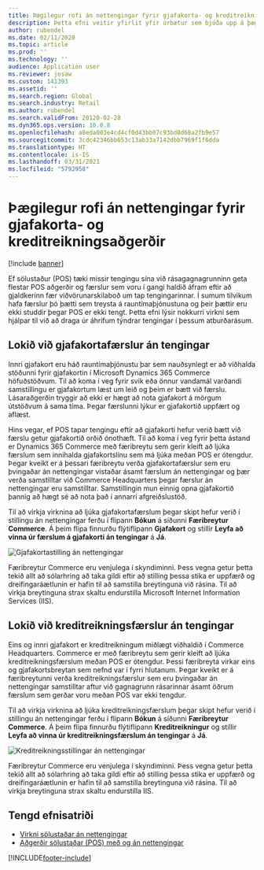 ```yaml
---
title: Þægilegur rofi án nettengingar fyrir gjafakorta- og kreditreikningsaðgerðir
description: Þetta efni veitir yfirlit yfir úrbætur sem bjóða upp á þægilegan rofa án nettengingar fyrir tilteknar tegundir greiðslu.
author: rubendel
ms.date: 02/11/2020
ms.topic: article
ms.prod: ''
ms.technology: ''
audience: Application user
ms.reviewer: josaw
ms.custom: 141393
ms.assetid: ''
ms.search.region: Global
ms.search.industry: Retail
ms.author: rubendel
ms.search.validFrom: 20120-02-28
ms.dyn365.ops.version: 10.0.8
ms.openlocfilehash: a8eda003e4cd4cf0d43bb07c93bd8d68a2fb9e57
ms.sourcegitcommit: 3cdc42346bb653c13ab33a7142dbb7969f1f6dda
ms.translationtype: HT
ms.contentlocale: is-IS
ms.lasthandoff: 03/31/2021
ms.locfileid: "5792958"
---
```

# <a name="seamless-offline-switch-for-gift-card-and-credit-memo-operations"></a>Þægilegur rofi án nettengingar fyrir gjafakorta- og kreditreikningsaðgerðir

[!include [banner](../includes/banner.md)]

Ef sölustaður (POS) tæki missir tengingu sína við rásagagnagrunninn geta flestar POS aðgerðir og færslur sem voru í gangi haldið áfram eftir að gjaldkerinn fær viðvörunarskilaboð um tap tengingarinnar. Í sumum tilvikum hafa færslur þó þætti sem treysta á rauntímaþjónustuna og þeir þættir eru ekki studdir þegar POS er ekki tengt. Þetta efni lýsir nokkurri virkni sem hjálpar til við að draga úr áhrifum týndrar tengingar í þessum atburðarásum.

## <a name="completing-gift-card-transactions-in-offline-mode"></a>Lokið við gjafakortafærslur án tengingar

Innri gjafakort eru háð rauntímaþjónustu þar sem nauðsynlegt er að viðhalda stöðunni fyrir gjafakortin í Microsoft Dynamics 365 Commerce höfuðstöðvum. Til að koma í veg fyrir svik eða önnur vandamál varðandi samstillingu er gjafakortum læst um leið og þeim er bætt við færslu. Lásaraðgerðin tryggir að ekki er hægt að nota gjafakort á mörgum útstöðvum á sama tíma. Þegar færslunni lýkur er gjafakortið uppfært og aflæst.

Hins vegar, ef POS tapar tengingu eftir að gjafakorti hefur verið bætt við færslu getur gjafakortið orðið ónothæft. Til að koma í veg fyrir þetta ástand er Dynamics 365 Commerce með færibreytu sem gerir kleift að ljúka færslum sem innihalda gjafakortslínu sem má ljúka meðan POS er ótengdur. Þegar kveikt er á þessari færibreytu verða gjafakortafærslur sem eru þvingaðar án nettengingar vistaðar ásamt færslum án nettengingar og þær verða samstilltar við Commerce Headquarters þegar færslur án nettengingar eru samstilltar. Samstillingin mun einnig opna gjafakortið þannig að hægt sé að nota það í annarri afgreiðslustöð.

Til að virkja virknina að ljúka gjafakortafærslum þegar skipt hefur verið í stillingu án nettengingar ferðu í flipann **Bókun** á síðunni **Færibreytur Commerce**. Á þeim flipa finnurðu flýtiflipann **Gjafakort** og stillir **Leyfa að vinna úr færslum á gjafakorti án tengingar** á **Já**.

![Gjafakortastilling án nettengingar](../media/gift.png)

Færibreytur Commerce eru venjulega í skyndiminni. Þess vegna getur þetta tekið allt að sólarhring að taka gildi eftir að stilling þessa stika er uppfærð og dreifingaráætlunin er hafin til að samstilla breytinguna við rásina. Til að virkja breytinguna strax skaltu endurstilla Microsoft Internet Information Services (IIS).

## <a name="completing-credit-memo-transactions-in-offline-mode"></a>Lokið við kreditreikningsfærslur án tengingar

Eins og innri gjafakort er kreditreikningum miðlægt viðhaldið í Commerce Headquarters. Commerce er með færibreytu sem gerir kleift að ljúka kreditreikningsfærslum meðan POS er ótengdur. Þessi færibreyta virkar eins og gjafakortsbreytan sem nefnd var í fyrri hlutanum. Þegar kveikt er á færibreytunni verða kreditreikningsfærslur sem eru þvingaðar án nettengingar samstilltar aftur við gagnagrunn rásarinnar ásamt öðrum færslum sem gerðar voru meðan POS var ekki tengdur.

Til að virkja virknina að ljúka kreditreikningsfærslum þegar skipt hefur verið í stillingu án nettengingar ferðu í flipann **Bókun** á síðunni **Færibreytur Commerce**. Á þeim flipa finnurðu flýtiflipann **Kreditreikningur** og stillir **Leyfa að vinna úr kreditreikningsfærslum án tengingar** á **Já**.

![Kreditreikningsstillingar án nettengingar](../media/creditmemo.png)

Færibreytur Commerce eru venjulega í skyndiminni. Þess vegna getur þetta tekið allt að sólarhring að taka gildi eftir að stilling þessa stika er uppfærð og dreifingaráætlunin er hafin til að samstilla breytinguna við rásina. Til að virkja breytinguna strax skaltu endurstilla IIS.

## <a name="related-topics"></a>Tengd efnisatriði

- [Virkni sölustaðar án nettengingar](https://docs.microsoft.com/dynamics365/retail/pos-offline-functionality)
- [Aðgerðir sölustaðar (POS) með og án nettengingar](https://docs.microsoft.com/dynamics365/retail/pos-operations)


[!INCLUDE[footer-include](../../includes/footer-banner.md)]